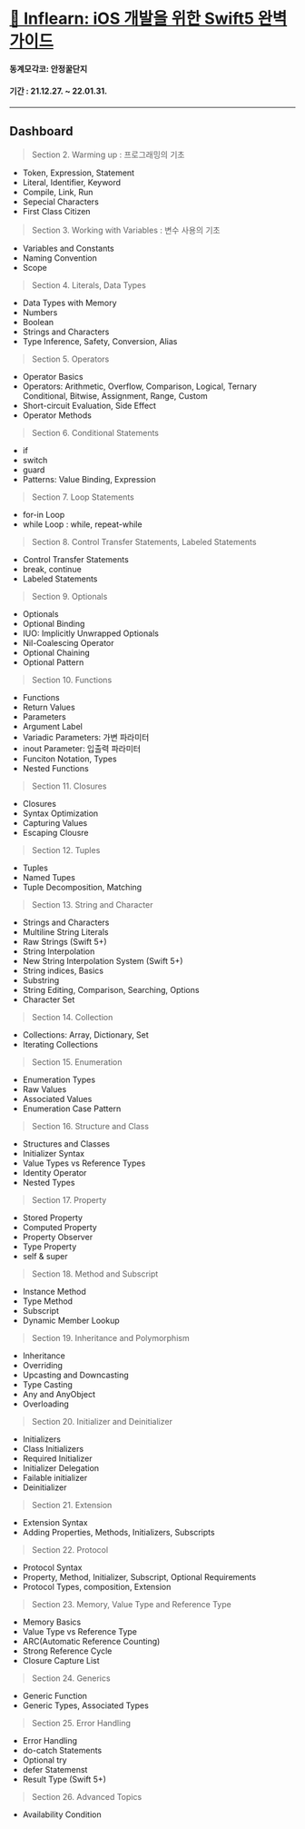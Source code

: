 # [🍃 Inflearn: iOS 개발을 위한 Swift5 완벽 가이드](https://www.inflearn.com/course/Swift-KXcoding/dashboard)

#### 동계모각코: 안정꿀단지
#### 기간 : 21.12.27. ~ 22.01.31.
---
## Dashboard

> Section 2. Warming up : 프로그래밍의 기초
- Token, Expression, Statement
- Literal, Identifier, Keyword
- Compile, Link, Run
- Sepecial Characters
- First Class Citizen

> Section 3. Working with Variables : 변수 사용의 기초
- Variables and Constants
- Naming Convention
- Scope

> Section 4. Literals, Data Types
- Data Types with Memory
- Numbers
- Boolean
- Strings and Characters
- Type Inference, Safety, Conversion, Alias

> Section 5. Operators
- Operator Basics
- Operators: Arithmetic, Overflow, Comparison, Logical, Ternary Conditional, Bitwise, Assignment, Range, Custom
- Short-circuit Evaluation, Side Effect
- Operator Methods

> Section 6. Conditional Statements
- if
- switch
- guard
- Patterns: Value Binding, Expression

> Section 7. Loop Statements
- for-in Loop
- while Loop : while, repeat-while

> Section 8. Control Transfer Statements, Labeled Statements
- Control Transfer Statements
- break, continue
- Labeled Statements

> Section 9. Optionals
- Optionals
- Optional Binding
- IUO: Implicitly Unwrapped Optionals
- Nil-Coalescing Operator
- Optional Chaining
- Optional Pattern

> Section 10. Functions
- Functions
- Return Values
- Parameters
- Argument Label
- Variadic Parameters: 가변 파라미터
- inout Parameter: 입출력 파라미터
- Funciton Notation, Types
- Nested Functions

> Section 11. Closures
- Closures
- Syntax Optimization
- Capturing Values
- Escaping Clousre

> Section 12. Tuples
- Tuples
- Named Tupes
- Tuple Decomposition, Matching

> Section 13. String and Character
- Strings and Characters
- Multiline String Literals
- Raw Strings (Swift 5+)
- String Interpolation
- New String Interpolation System (Swift 5+)
- String indices, Basics
- Substring
- String Editing, Comparison, Searching, Options
- Character Set

> Section 14. Collection 
- Collections: Array, Dictionary, Set
- Iterating Collections

> Section 15. Enumeration
- Enumeration Types
- Raw Values
- Associated Values
- Enumeration Case Pattern

> Section 16. Structure and Class
- Structures and Classes
- Initializer Syntax
- Value Types vs Reference Types
- Identity Operator
- Nested Types

> Section 17. Property
- Stored Property
- Computed Property
- Property Observer
- Type Property
- self & super

> Section 18. Method and Subscript
- Instance Method
- Type Method
- Subscript
- Dynamic Member Lookup

> Section 19. Inheritance and Polymorphism
- Inheritance
- Overriding
- Upcasting and Downcasting
- Type Casting
- Any and AnyObject
- Overloading

> Section 20. Initializer and Deinitializer
- Initializers
- Class Initializers
- Required Initializer
- Initializer Delegation
- Failable initializer
- Deinitializer

> Section 21. Extension
- Extension Syntax
- Adding Properties, Methods, Initializers, Subscripts

> Section 22. Protocol
- Protocol Syntax
- Property, Method, Initializer, Subscript, Optional Requirements
- Protocol Types, composition, Extension

> Section 23. Memory, Value Type and Reference Type
- Memory Basics
- Value Type vs Reference Type
- ARC(Automatic Reference Counting)
- Strong Reference Cycle
- Closure Capture List

> Section 24. Generics
- Generic Function
- Generic Types, Associated Types

> Section 25. Error Handling
- Error Handling
- do-catch Statements
- Optional try
- defer Statemenst
- Result Type (Swift 5+)

> Section 26. Advanced Topics
- Availability Condition
